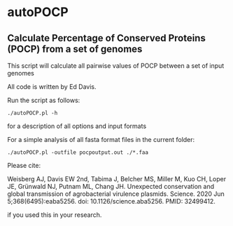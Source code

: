 # autoPOCP
## Calculate Percentage of Conserved Proteins (POCP) from a set of genomes 

This script will calculate all pairwise values of POCP between a set of input genomes

All code is written by Ed Davis.

Run the script as follows:

`./autoPOCP.pl -h` 

for a description of all options and input formats

For a simple analysis of all fasta format files in the current folder:

`./autoPOCP.pl -outfile pocpoutput.out ./*.faa`

Please cite:

Weisberg AJ, Davis EW 2nd, Tabima J, Belcher MS, Miller M, Kuo CH, Loper JE, Grünwald NJ, Putnam ML, Chang JH. Unexpected conservation and global transmission of agrobacterial virulence plasmids. Science. 2020 Jun 5;368(6495):eaba5256. doi: 10.1126/science.aba5256. PMID: 32499412.

if you used this in your research.
